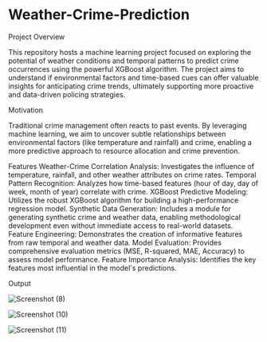# Weather-Crime-Prediction
Project Overview

This repository hosts a machine learning project focused on exploring the potential of weather conditions and temporal patterns to predict crime occurrences using the powerful XGBoost algorithm. The project aims to understand if environmental factors and time-based cues can offer valuable insights for anticipating crime trends, ultimately supporting more proactive and data-driven policing strategies.

Motivation

Traditional crime management often reacts to past events. By leveraging machine learning, we aim to uncover subtle relationships between environmental factors (like temperature and rainfall) and crime, enabling a more predictive approach to resource allocation and crime prevention.

Features
Weather-Crime Correlation Analysis: Investigates the influence of temperature, rainfall, and other weather attributes on crime rates.
Temporal Pattern Recognition: Analyzes how time-based features (hour of day, day of week, month of year) correlate with crime.
XGBoost Predictive Modeling: Utilizes the robust XGBoost algorithm for building a high-performance regression model.
Synthetic Data Generation: Includes a module for generating synthetic crime and weather data, enabling methodological development even without immediate access to real-world datasets.
Feature Engineering: Demonstrates the creation of informative features from raw temporal and weather data.
Model Evaluation: Provides comprehensive evaluation metrics (MSE, R-squared, MAE, Accuracy) to assess model performance.
Feature Importance Analysis: Identifies the key features most influential in the model's predictions.

Output



![Screenshot (8)](https://github.com/user-attachments/assets/89bf203f-265d-4e25-9be2-930f47d4d3a9)

![Screenshot (10)](https://github.com/user-attachments/assets/b16541da-af9d-4123-a4d5-9dae8625a9df)

![Screenshot (11)](https://github.com/user-attachments/assets/7f5980f3-b4a1-4173-83ce-aab604e0e7f7)
